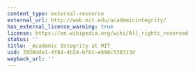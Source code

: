 ```yaml
---
content_type: external-resource
external_url: http://web.mit.edu/academicintegrity/
has_external_license_warning: true
license: https://en.wikipedia.org/wiki/All_rights_reserved
status: ''
title: _Academic Integrity at MIT_
uid: 3920dde1-4f84-4b24-bfb1-e898c538313d
wayback_url: ''
---
```

